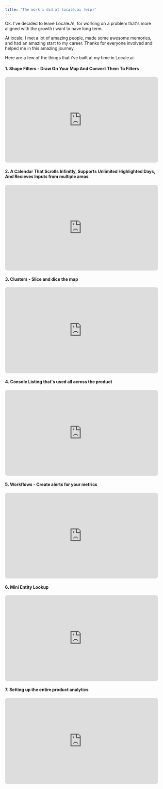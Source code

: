 ```yaml
---
title: 'The work i did at locale.ai (wip)'
---
```


Ok. I've decided to leave Locale.AI, for working on a problem that's more aligned with the growth i want to have long term.

At locale, I met a lot of amazing people, made some awesome memories, and had an amazing start to my career. Thanks for everyone involved and helped me in this amazing journey.

Here are a few of the things that i've built at my time in Locale.ai.

#### 1. Shape Filters - Draw On Your Map And Convert Them To Filters

<div style="padding:56.25% 0 0 0;position:relative;"><iframe src="https://player.vimeo.com/video/679551428?h=fe59f08669&loop=1&color=ffffff&title=0&byline=0&portrait=0" style="border-radius: 8px;position:absolute;top:0;left:0;width:100%;height:100%;" frameborder="0" allow="autoplay; fullscreen; picture-in-picture" allowfullscreen></iframe></div><script src="https://player.vimeo.com/api/player.js"></script>

#### 2. A Calendar That Scrolls Infinitly, Supports Unlimited Highlighted Days, And Recieves Inputs from multiple areas

<div style="padding:56.25% 0 0 0;position:relative;"><iframe src="https://player.vimeo.com/video/679527615?h=9d7cfabcb0&loop=1&color=ffffff&title=0&byline=0&portrait=0" style="border-radius: 8px;position:absolute;top:0;left:0;width:100%;height:100%;" frameborder="0" allow="autoplay; fullscreen; picture-in-picture" allowfullscreen></iframe></div><script src="https://player.vimeo.com/api/player.js"></script>

#### 3. Clusters - Slice and dice the map

<div style="padding:56.25% 0 0 0;position:relative;"><iframe src="https://player.vimeo.com/video/679547010?h=de10a527f6&loop=1&color=ffffff&title=0&byline=0&portrait=0" style="border-radius: 8px;position:absolute;top:0;left:0;width:100%;height:100%;" frameborder="0" allow="autoplay; fullscreen; picture-in-picture" allowfullscreen></iframe></div><script src="https://player.vimeo.com/api/player.js"></script>

#### 4. Console Listing that's used all across the product

<div style="padding:56.25% 0 0 0;position:relative;"><iframe src="https://player.vimeo.com/video/679500681?h=7bc8c85efd&loop=1&color=ffffff&title=0&byline=0&portrait=0" style="border-radius: 8px;position:absolute;top:0;left:0;width:100%;height:100%;" frameborder="0" allow="autoplay; fullscreen; picture-in-picture" allowfullscreen></iframe></div><script src="https://player.vimeo.com/api/player.js"></script>

#### 5. Workflows - Create alerts for your metrics

<div style="padding:56.25% 0 0 0;position:relative;"><iframe src="https://player.vimeo.com/video/679559152?h=d00901dca5&loop=1&color=ffffff&title=0&byline=0&portrait=0" style="border-radius: 8px;position:absolute;top:0;left:0;width:100%;height:100%;" frameborder="0" allow="autoplay; fullscreen; picture-in-picture" allowfullscreen></iframe></div><script src="https://player.vimeo.com/api/player.js"></script>

#### 6. Mini Entity Lookup

<div style="padding:56.25% 0 0 0;position:relative;"><iframe src="https://player.vimeo.com/video/679450111?h=df923b2cce&loop=1&color=ffffff&title=0&byline=0&portrait=0" style="border-radius: 8px;position:absolute;top:0;left:0;width:100%;height:100%;" frameborder="0" allow="autoplay; fullscreen; picture-in-picture" allowfullscreen></iframe></div><script src="https://player.vimeo.com/api/player.js"></script>

#### 7. Setting up the entire product analytics

<div style="padding:56.25% 0 0 0;position:relative;"><iframe src="https://player.vimeo.com/video/679494316?h=6f4025f687&loop=1&color=ffffff&title=0&byline=0&portrait=0" style="border-radius: 8px;position:absolute;top:0;left:0;width:100%;height:100%;" frameborder="0" allow="autoplay; fullscreen; picture-in-picture" allowfullscreen></iframe></div><script src="https://player.vimeo.com/api/player.js"></script>
